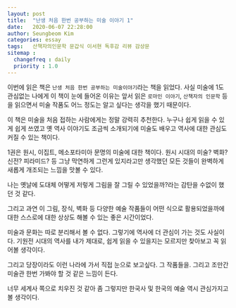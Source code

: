 ```yaml
---
layout: post
title:  "난생 처음 한번 공부하는 미술 이야기 1"
date:   2020-06-07 22:28:00
author: Seungbeom Kim
categories: essay
tags:	산책자의인문학 문갑식 이서현 독후감 리뷰 감상문
sitemap :
  changefreq : daily
  priority : 1.0
---
```


이번에 읽은 책은 `난생 처음 한번 공부하는 미술이야기`라는 책을 읽었다. 사실 미술에 1도 관심없는 나에게 이 책이 눈에 들어온 이유는 앞서 읽은 `로마인 이야기`, `산책자의 인문학` 등을 읽으면서 미술 작품도 어느 정도는 알고 싶다는 생각을 했기 때문이다.

이 책은 미술을 처음 접하는 사람에게는 정말 강력히 추천한다. 누구나 쉽게 읽을 수 있게 쉽게 쓰였고 옛 역사 이야기도 조금씩 소개되기에 미술도 배우고 역사에 대한 관심도 커질 수 있는 책이다.

1권은 원시, 이집트, 메소포타미아 문명의 미술에 대한 책이다. 원시 시대의 미술? 벽화? 신전? 피라미드? 등 그냥 막연하게 그런게 있지라고만 생각했던 모든 것들이 완벽하게 새롭게 개조되는 느낌을 맛볼 수 있다.

나는 옛날에 도대체 어떻게 저렇게 그림을 잘 그릴 수 있었을까?라는 감탄을 수없이 했던 것 같다.

그리고 과연 이 그림, 장식, 벽화 등 다양한 예술 작품들이 어떤 식으로 활용되었을까에 대한 스스로에 대한 상상도 해볼 수 있는 좋은 시간이었다.

미술과 문화는 따로 분리해서 볼 수 없다. 그렇기에 역사에 더 관심이 가는 것도 사실이다. 기원전 시대의 역사를 내가 제대로, 쉽게 읽을 수 있을지는 모르지만 찾아보고 꼭 읽어볼 생각이다.

그리고 당장이라도 이런 나라에 가서 직접 눈으로 보고싶다. 그 작품들을. 그리고 조만간 미술관 한번 가봐야 할 것 같은 느낌이 든다.

너무 세계사 쪽으로 치우진 것 같아 좀 그렇지만 한국사 및 한국의 예술 역시 관심가지고 볼 생각이다.
